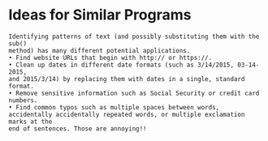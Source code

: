 # Ideas for Similar Programs

    Identifying patterns of text (and possibly substituting them with the sub()
    method) has many different potential applications.
    • Find website URLs that begin with http:// or https://.
    • Clean up dates in different date formats (such as 3/14/2015, 03-14-2015,
    and 2015/3/14) by replacing them with dates in a single, standard format.
    • Remove sensitive information such as Social Security or credit card
    numbers.
    • Find common typos such as multiple spaces between words, accidentally accidentally repeated words, or multiple exclamation marks at the
    end of sentences. Those are annoying!!